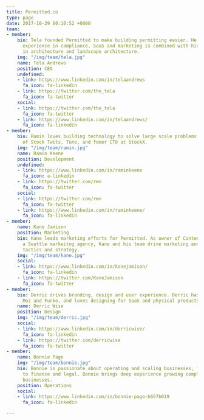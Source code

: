 ```yaml
---
title: Permitted.co
type: page
date: 2017-10-29 00:10:52 +0000
team:
- member:
    bio: Tela founded Permitted to make building permitting easier. He brings deep
      experience in compliance, SaaS and marketing is combined with his background
      in architecture and landscape architecture.
    img: "/img/team/tela.jpg"
    name: Tela Andrews
    position: CEO
    undefined:
    - link: https://www.linkedin.com/in/telaandrews
      fa_icon: fa-linkedin
    - link: https://twitter.com/the_tela
      fa_icon: fa-twitter
    social:
    - link: https://twitter.com/the_tela
      fa_icon: fa-twitter
    - link: https://www.linkedin.com/in/telaandrews/
      fa_icon: fa-linkedin
- member:
    bio: Ramin loves building technology to solve large scale problems. A veteran
      of Stock Twits, Tune, and fomer CTO at StockX.
    img: "/img/team/ramin.jpg"
    name: Ramin Keene
    position: Development
    undefined:
    - link: https://www.linkedin.com/in/raminkeene
      fa_icon: a-linkedin
    - link: https://twitter.com/rmn
      fa_icon: fa-twitter
    social:
    - link: https://twitter.com/rmn
      fa_icon: fa-twitter
    - link: https://www.linkedin.com/in/raminkeene/
      fa_icon: fa-linkedin
- member:
    name: Kane Jamison
    position: Marketing
    bio: Kane leads marketing efforts for Permitted. As owner of Content Harmony,
      a Seattle markeitng agency, Kane and his team drive marketing and traffic acquisition
      tactics and strategy.
    img: "/img/team/kane.jpg"
    social:
    - link: https://www.linkedin.com/in/kanejamison/
      fa_icon: fa-linkedin
    - link: https://twitter.com/KaneJamison
      fa_icon: fa-twitter
- member:
    bio: Derric drives branding, design and user experience. Derric has worked at
      Moz and Funko, and loves designing for SaaS and physical products.
    name: Derric Wise
    position: Design
    img: "/img/team/derric.jpg"
    social:
    - link: https://www.linkedin.com/in/derricwise/
      fa_icon: fa-linkedin
    - link: https://twitter.com/derricwise
      fa_icon: fa-twitter
- member:
    name: Bonnie Page
    img: "/img/team/bonnie.jpg"
    bio: Bonnie is passionate about operating and scaling businesses, from people
      to finance and legal. Bonnie brings deep experience growing compliance SaaS
      businesses.
    position: Operations
    social:
    - link: https://www.linkedin.com/in/bonnie-page-b657b019
      fa_icon: fa-linkedin

---
```

